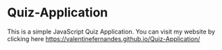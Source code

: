 # Quiz-Application
This is a simple  JavaScript Quiz Application.
You can visit my website by clicking here https://valentinefernandes.github.io/Quiz-Application/ 
